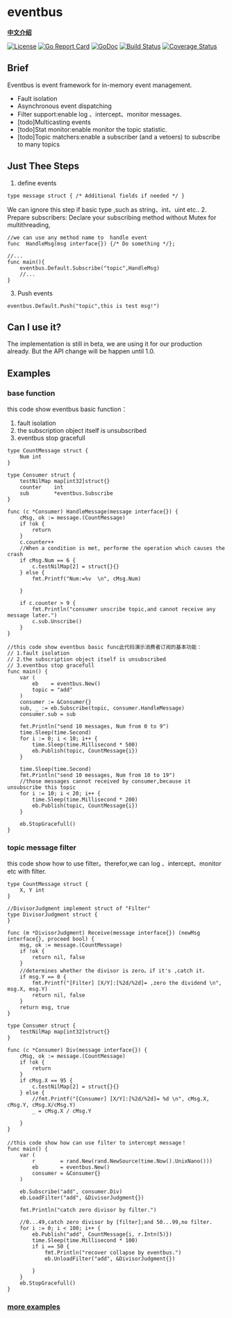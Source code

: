 # eventbus
[**中文介绍**](https://github.com/alex023/eventbus/wiki)  

[![License](https://img.shields.io/:license-apache-blue.svg)](https://opensource.org/licenses/Apache-2.0)
[![Go Report Card](https://goreportcard.com/badge/github.com/alex023/eventbus)](https://goreportcard.com/report/github.com/alex023/eventbus)
[![GoDoc](https://godoc.org/github.com/alex023/eventbus?status.svg)](https://godoc.org/github.com/alex023/eventbus)
[![Build Status](https://travis-ci.org/alex023/eventbus.svg?branch=dev)](https://travis-ci.org/alex023/eventbus?branch=dev)
[![Coverage Status](https://coveralls.io/repos/github/alex023/eventbus/badge.svg?branch=dev)](https://coveralls.io/github/alex023/eventbus?branch=dev)

## Brief
Eventbus is  event framework for in-memory event management. 
- Fault isolation
- Asynchronous event dispatching
- Filter support:enable log 、intercept、monitor messages.
- [todo]Multicasting events
- [todo]Stat monitor:enable monitor the topic statistic.
- [todo]Topic matchers:enable a subscriber (and a vetoers) to subscribe to many topics

## Just Thee Steps
1. define events
```golang
type message struct { /* Additional fields if needed */ }
```
We can ignore this step if basic type ,such as string、int、uint etc.. 
2. Prepare subscribers: Declare  your subscribing method without Mutex for multithreading,
```golang
//we can use any method name to  handle event 
func  HandleMsg(msg interface{}) {/* Do something */};

//...
func main(){
    eventbus.Default.Subscribe("topic",HandleMsg)
    //...
}
```
3. Push events
```golang
eventbus.Default.Push("topic",this is test msg!")
```
## Can I use it?
 The implementation is still in beta, we are using it for our production already. But the API change will be happen until 1.0.

## Examples
###  base function
this code show eventbus basic function：
1. fault isolation
2. the subscription object itself is unsubscribed
3. eventbus stop gracefull
```golang
type CountMessage struct {
	Num int
}

type Consumer struct {
	testNilMap map[int32]struct{}
	counter    int
	sub        *eventbus.Subscribe
}

func (c *Consumer) HandleMessage(message interface{}) {
	cMsg, ok := message.(CountMessage)
	if !ok {
		return
	}
	c.counter++
	//When a condition is met, performe the operation which causes the crash
	if cMsg.Num == 6 {
		c.testNilMap[2] = struct{}{}
	} else {
		fmt.Printf("Num:=%v  \n", cMsg.Num)

	}

	if c.counter > 9 {
		fmt.Println("consumer unscribe topic,and cannot receive any message later.")
		c.sub.Unscribe()
	}
}

//this code show eventbus basic func此代码演示消费者订阅的基本功能：
// 1.fault isolation
// 2.the subscription object itself is unsubscribed
// 3.eventbus stop gracefull
func main() {
	var (
		eb    = eventbus.New()
		topic = "add"
	)
	consumer := &Consumer{}
	sub, _ := eb.Subscribe(topic, consumer.HandleMessage)
	consumer.sub = sub

	fmt.Println("send 10 messages, Num from 0 to 9")
	time.Sleep(time.Second)
	for i := 0; i < 10; i++ {
		time.Sleep(time.Millisecond * 500)
		eb.Publish(topic, CountMessage{i})
	}

	time.Sleep(time.Second)
	fmt.Println("send 10 messages, Num from 10 to 19")
	//those messages cannot received by consumer,because it unsubscribe this topic
	for i := 10; i < 20; i++ {
		time.Sleep(time.Millisecond * 200)
		eb.Publish(topic, CountMessage{i})
	}

	eb.StopGracefull()
}
```
### topic message filter 
this code show how to use filter。therefor,we can log 、intercept、monitor etc with filter. 
```golang
type CountMessage struct {
	X, Y int
}

//DivisorJudgment implement struct of "Filter"
type DivisorJudgment struct {
}

func (m *DivisorJudgment) Receive(message interface{}) (newMsg interface{}, proceed bool) {
	msg, ok := message.(CountMessage)
	if !ok {
		return nil, false
	}
	//determines whether the divisor is zero。if it's ,catch it.
	if msg.Y == 0 {
		fmt.Printf("[Filter] [X/Y]:[%2d/%2d]= ,zero the dividend \n", msg.X, msg.Y)
		return nil, false
	}
	return msg, true
}

type Consumer struct {
	testNilMap map[int32]struct{}
}

func (c *Consumer) Div(message interface{}) {
	cMsg, ok := message.(CountMessage)
	if !ok {
		return
	}
	if cMsg.X == 95 {
		c.testNilMap[2] = struct{}{}
	} else {
		//fmt.Printf("[Consumer] [X/Y]:[%2d/%2d]= %d \n", cMsg.X, cMsg.Y, cMsg.X/cMsg.Y)
		_ = cMsg.X / cMsg.Y

	}
}

//this code show how can use filter to intercept message！
func main() {
	var (
		r        = rand.New(rand.NewSource(time.Now().UnixNano()))
		eb       = eventbus.New()
		consumer = &Consumer{}
	)

	eb.Subscribe("add", consumer.Div)
	eb.LoadFilter("add", &DivisorJudgment{})

	fmt.Println("catch zero divisor by filter.")

	//0...49,catch zero divisor by [filter];and 50...99,no filter.
	for i := 0; i < 100; i++ {
		eb.Publish("add", CountMessage{i, r.Intn(5)})
		time.Sleep(time.Millisecond * 100)
		if i == 50 {
			fmt.Println("recover collapse by eventbus.")
			eb.UnloadFilter("add", &DivisorJudgment{})

		}
	}
	eb.StopGracefull()
}

```

### [more examples][1]
                       
                       
[1]: https://github.com/alex023/eventbus/tree/dev/example
